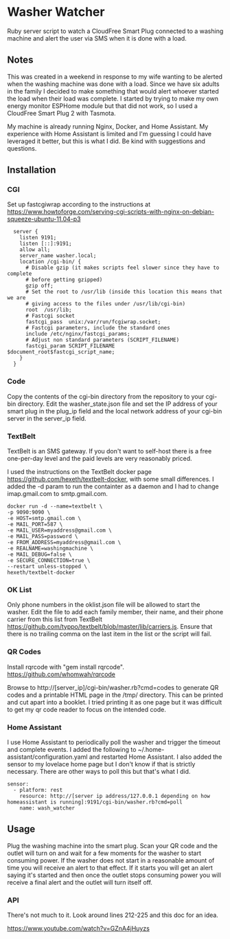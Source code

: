 # Washer Watcher
Ruby server script to watch a CloudFree Smart Plug connected to a washing machine and alert the user via SMS when it is done with a load.

## Notes
This was created in a weekend in response to my wife wanting to be alerted when the washing machine was done with a load.  Since we have six adults in the family I decided to make something that would alert whoever started the load when their load was complete.  I started by trying to make my own energy monitor ESPHome module but that did not work, so I used a CloudFree Smart Plug 2 with Tasmota.

My machine is already running Nginx, Docker, and Home Assistant.  My experience with Home Assistant is limited and I'm guessing I could have leveraged it better, but this is what I did.  Be kind with suggestions and questions.

## Installation
### CGI
Set up fastcgiwrap according to the instructions at https://www.howtoforge.com/serving-cgi-scripts-with-nginx-on-debian-squeeze-ubuntu-11.04-p3
~~~~
  server {
    listen 9191;
    listen [::]:9191;
    allow all;
    server_name washer.local;
    location /cgi-bin/ {
      # Disable gzip (it makes scripts feel slower since they have to complete
      # before getting gzipped)
      gzip off;
      # Set the root to /usr/lib (inside this location this means that we are
      # giving access to the files under /usr/lib/cgi-bin)
      root  /usr/lib;
      # Fastcgi socket
      fastcgi_pass  unix:/var/run/fcgiwrap.socket;
      # Fastcgi parameters, include the standard ones
      include /etc/nginx/fastcgi_params;
      # Adjust non standard parameters (SCRIPT_FILENAME)
      fastcgi_param SCRIPT_FILENAME  $document_root$fastcgi_script_name;
    }
  }
~~~~

### Code
Copy the contents of the cgi-bin directory from the repository to your cgi-bin directory.  Edit the washer_state.json file and set the IP address of your smart plug in the plug_ip field and the local network address of your cgi-bin server in the server_ip field.

### TextBelt
TextBelt is an SMS gateway.  If you don't want to self-host there is a free one-per-day level and the paid levels are very reasonably priced.

I used the instructions on the TextBelt docker page https://github.com/hexeth/textbelt-docker, with some small differences.  I added the -d param to run the containter as a daemon and I had to change imap.gmail.com to smtp.gmail.com.

~~~~
docker run -d --name=textbelt \
-p 9090:9090 \
-e HOST=smtp.gmail.com \
-e MAIL_PORT=587 \
-e MAIL_USER=myaddress@gmail.com \
-e MAIL_PASS=password \
-e FROM_ADDRESS=myaddress@gmail.com \
-e REALNAME=washingmachine \
-e MAIL_DEBUG=false \
-e SECURE_CONNECTION=true \
--restart unless-stopped \
hexeth/textbelt-docker
~~~~

### OK List
Only phone numbers in the oklist.json file will be allowed to start the washer.  Edit the file to add each family member, their name, and their phone carrier from this list from TextBelt https://github.com/typpo/textbelt/blob/master/lib/carriers.js.  Ensure that there is no trailing comma on the last item in the list or the script will fail.

### QR Codes
Install rqrcode with "gem install rqrcode".  https://github.com/whomwah/rqrcode

Browse to http://[server_ip]/cgi-bin/washer.rb?cmd=codes to generate QR codes and a printable HTML page in the /tmp/ directory.  This can be printed and cut apart into a booklet.  I tried printing it as one page but it was difficult to get my qr code reader to focus on the intended code.

### Home Assistant
I use Home Assistant to periodically poll the washer and trigger the timeout and complete events.  I added the following to ~/.home-assistant/configuration.yaml and restarted Home Assistant.  I also added the sensor to my lovelace home page but I don't know if that is strictly necessary.  There are other ways to poll this but that's what I did.

~~~~
sensor:
  - platform: rest
    resource: http://[server ip address/127.0.0.1 depending on how homeassistant is running]:9191/cgi-bin/washer.rb?cmd=poll
    name: wash_watcher
~~~~

## Usage
Plug the washing machine into the smart plug.  Scan your QR code and the outlet will turn on and wait for a few moments for the washer to start consuming power.  If the washer does not start in a reasonable amount of time you will receive an alert to that effect.  If it starts you will get an alert saying it's started and then once the outlet stops consuming power you will receive a final alert and the outlet will turn itself off.

### API
There's not much to it.  Look around lines 212-225 and this doc for an idea.




https://www.youtube.com/watch?v=GZnA4jHuyzs
